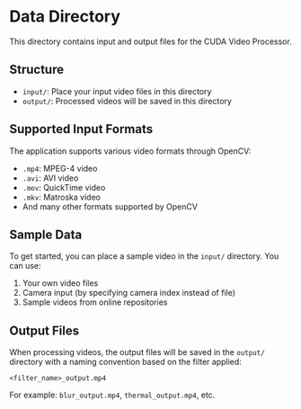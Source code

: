 # Data Directory

This directory contains input and output files for the CUDA Video Processor.

## Structure

- `input/`: Place your input video files in this directory
- `output/`: Processed videos will be saved in this directory

## Supported Input Formats

The application supports various video formats through OpenCV:

- `.mp4`: MPEG-4 video
- `.avi`: AVI video
- `.mov`: QuickTime video
- `.mkv`: Matroska video
- And many other formats supported by OpenCV

## Sample Data

To get started, you can place a sample video in the `input/` directory. You can use:

1. Your own video files
2. Camera input (by specifying camera index instead of file)
3. Sample videos from online repositories

## Output Files

When processing videos, the output files will be saved in the `output/` directory with a naming convention based on the filter applied:

```
<filter_name>_output.mp4
```

For example: `blur_output.mp4`, `thermal_output.mp4`, etc. 